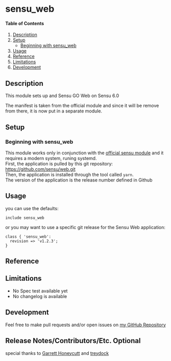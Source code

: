 # sensu_web

#### Table of Contents

1. [Description](#description)
1. [Setup](#setup)
    * [Beginning with sensu_web](#beginning-with-sensu_web)
1. [Usage](#usage)
1. [Reference](#reference)
1. [Limitations](#limitations)
1. [Development](#development)

## Description

This module sets up and Sensu GO Web on Sensu 6.0

The manifest is taken from the official module and since it will be remove from there, it is now put in a separate module.

## Setup

### Beginning with sensu_web

This module works only in conjunction with the [official sensu module](https://github.com/sensu/sensu-puppet) and it requires a modern system, runing systemd.  
First, the application is pulled by this git repository: https://github.com/sensu/web.git  
Then, the application is installed through the tool called `yarn`.  
The version of the application is the release number defined in Github

## Usage

you can use the defaults:

```puppet
include sensu_web
```

or you may want to use a specific git release for the Sensu Web application:

```puppet
class { 'sensu_web':
  revision => 'v1.2.3';
}

```

## Reference

## Limitations

* No Spec test available yet
* No changelog is available

## Development

Feel free to make pull requests and/or open issues on [my GitHub Repository](https://github.com/maxadamo/sensu_web)

## Release Notes/Contributors/Etc. **Optional**

special thanks to [Garrett Honeycutt](@ghoneycutt) and [treydock](treydock)
